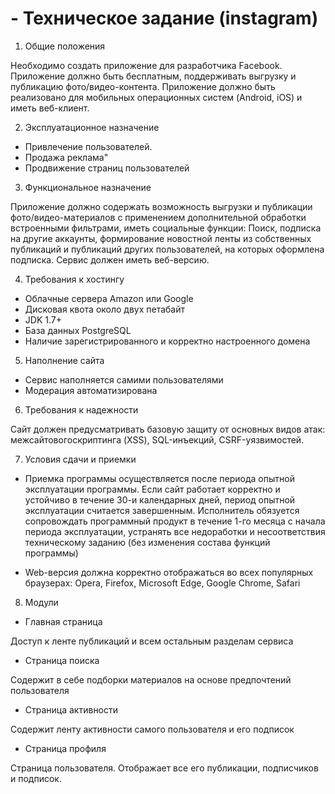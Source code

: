 # - Техническое задание (instagram)

1. Общие положения

Необходимо создать приложение для разработчика Facebook.
Приложение должно быть бесплатным, поддерживать выгрузку и публикацию фото/видео-контента.
Приложение должно быть реализовано для мобильных операционных систем (Android, iOS) и иметь веб-клиент.

2. Эксплуатационное назначение
* Привлечение пользователей.
* Продажа реклама"
* Продвижение страниц пользователей

3. Функциональное назначение

Приложение должно содержать возможность выгрузки и публикации фото/видео-материалов с применением дополнительной обработки встроенными фильтрами, иметь социальные функции: Поиск, подписка на другие аккаунты, формирование новостной ленты из собственных публикаций и публикаций других пользователей, на которых оформлена подписка. Сервис должен иметь веб-версию. 

4. Требования к хостингу

* Облачные сервера Amazon или Google 
* Дисковая квота около двух петабайт
* JDK 1.7+
* База данных PostgreSQL
* Наличие зарегистрированного и корректно настроенного домена

5. Наполнение сайта

* Сервис наполняется самими пользователями
* Модерация автоматизирована

6. Требования к надежности

Сайт должен предусматривать базовую защиту от основных видов атак: межсайтовогоскриптинга (XSS), SQL-инъекций, CSRF-уязвимостей.

7. Условия сдачи и приемки

* Приемка программы осуществляется после периода опытной эксплуатации программы. Если сайт работает корректно и устойчиво в течение 30-и календарных дней, период опытной эксплуатации считается завершенным. Исполнитель обязуется сопровождать программный продукт в течение 1-го месяца с начала периода эксплуатации, устранять все недоработки и несоответствия техническому заданию (без изменения состава функций программы)

* Web-версия должна корректно отображаться во всех популярных браузерах: Opera, Firefox, Microsoft Edge, Google Chrome, Safari

8. Модули 
* Главная страница

Доступ к ленте публикаций и всем остальным разделам сервиса
* Страница поиска

Содержит в себе подборки материалов на основе предпочтений пользователя

* Страница активности

Содержит ленту активности самого пользователя и его подписок

* Страница профиля

Страница пользователя. Отображает все его публикации, подписчиков и подписок.
